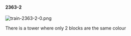 #### 2363-2
![train-2363-2-0.png](https://github.com/lil-lab/nlvr/raw/master/nlvr/train/images/34/train-2363-2-0.png "train-2363-2-0.png")

There is a tower where only 2 blocks are the same colour